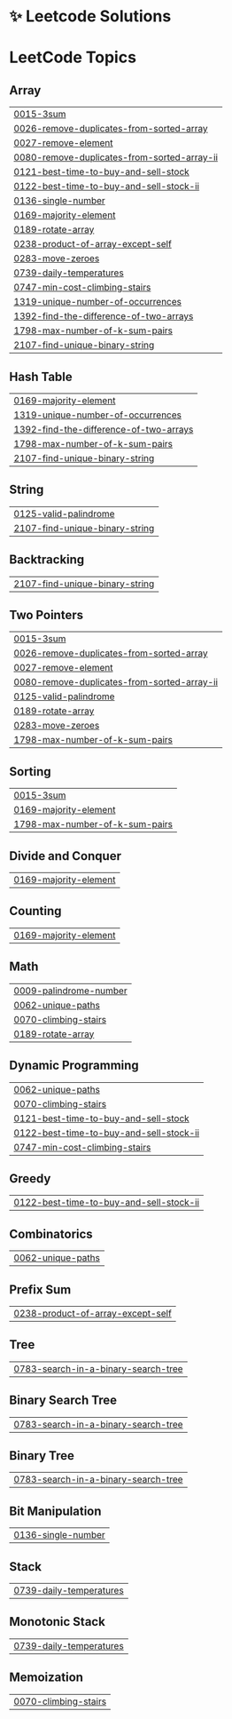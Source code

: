 # ✨ Leetcode Solutions

<!---LeetCode Topics Start-->
# LeetCode Topics
## Array
|  |
| ------- |
| [0015-3sum](https://github.com/hovanhoa/leetcode-solution/tree/master/0015-3sum) |
| [0026-remove-duplicates-from-sorted-array](https://github.com/hovanhoa/leetcode-solution/tree/master/0026-remove-duplicates-from-sorted-array) |
| [0027-remove-element](https://github.com/hovanhoa/leetcode-solution/tree/master/0027-remove-element) |
| [0080-remove-duplicates-from-sorted-array-ii](https://github.com/hovanhoa/leetcode-solution/tree/master/0080-remove-duplicates-from-sorted-array-ii) |
| [0121-best-time-to-buy-and-sell-stock](https://github.com/hovanhoa/leetcode-solution/tree/master/0121-best-time-to-buy-and-sell-stock) |
| [0122-best-time-to-buy-and-sell-stock-ii](https://github.com/hovanhoa/leetcode-solution/tree/master/0122-best-time-to-buy-and-sell-stock-ii) |
| [0136-single-number](https://github.com/hovanhoa/leetcode-solution/tree/master/0136-single-number) |
| [0169-majority-element](https://github.com/hovanhoa/leetcode-solution/tree/master/0169-majority-element) |
| [0189-rotate-array](https://github.com/hovanhoa/leetcode-solution/tree/master/0189-rotate-array) |
| [0238-product-of-array-except-self](https://github.com/hovanhoa/leetcode-solution/tree/master/0238-product-of-array-except-self) |
| [0283-move-zeroes](https://github.com/hovanhoa/leetcode-solution/tree/master/0283-move-zeroes) |
| [0739-daily-temperatures](https://github.com/hovanhoa/leetcode-solution/tree/master/0739-daily-temperatures) |
| [0747-min-cost-climbing-stairs](https://github.com/hovanhoa/leetcode-solution/tree/master/0747-min-cost-climbing-stairs) |
| [1319-unique-number-of-occurrences](https://github.com/hovanhoa/leetcode-solution/tree/master/1319-unique-number-of-occurrences) |
| [1392-find-the-difference-of-two-arrays](https://github.com/hovanhoa/leetcode-solution/tree/master/1392-find-the-difference-of-two-arrays) |
| [1798-max-number-of-k-sum-pairs](https://github.com/hovanhoa/leetcode-solution/tree/master/1798-max-number-of-k-sum-pairs) |
| [2107-find-unique-binary-string](https://github.com/hovanhoa/leetcode-solution/tree/master/2107-find-unique-binary-string) |
## Hash Table
|  |
| ------- |
| [0169-majority-element](https://github.com/hovanhoa/leetcode-solution/tree/master/0169-majority-element) |
| [1319-unique-number-of-occurrences](https://github.com/hovanhoa/leetcode-solution/tree/master/1319-unique-number-of-occurrences) |
| [1392-find-the-difference-of-two-arrays](https://github.com/hovanhoa/leetcode-solution/tree/master/1392-find-the-difference-of-two-arrays) |
| [1798-max-number-of-k-sum-pairs](https://github.com/hovanhoa/leetcode-solution/tree/master/1798-max-number-of-k-sum-pairs) |
| [2107-find-unique-binary-string](https://github.com/hovanhoa/leetcode-solution/tree/master/2107-find-unique-binary-string) |
## String
|  |
| ------- |
| [0125-valid-palindrome](https://github.com/hovanhoa/leetcode-solution/tree/master/0125-valid-palindrome) |
| [2107-find-unique-binary-string](https://github.com/hovanhoa/leetcode-solution/tree/master/2107-find-unique-binary-string) |
## Backtracking
|  |
| ------- |
| [2107-find-unique-binary-string](https://github.com/hovanhoa/leetcode-solution/tree/master/2107-find-unique-binary-string) |
## Two Pointers
|  |
| ------- |
| [0015-3sum](https://github.com/hovanhoa/leetcode-solution/tree/master/0015-3sum) |
| [0026-remove-duplicates-from-sorted-array](https://github.com/hovanhoa/leetcode-solution/tree/master/0026-remove-duplicates-from-sorted-array) |
| [0027-remove-element](https://github.com/hovanhoa/leetcode-solution/tree/master/0027-remove-element) |
| [0080-remove-duplicates-from-sorted-array-ii](https://github.com/hovanhoa/leetcode-solution/tree/master/0080-remove-duplicates-from-sorted-array-ii) |
| [0125-valid-palindrome](https://github.com/hovanhoa/leetcode-solution/tree/master/0125-valid-palindrome) |
| [0189-rotate-array](https://github.com/hovanhoa/leetcode-solution/tree/master/0189-rotate-array) |
| [0283-move-zeroes](https://github.com/hovanhoa/leetcode-solution/tree/master/0283-move-zeroes) |
| [1798-max-number-of-k-sum-pairs](https://github.com/hovanhoa/leetcode-solution/tree/master/1798-max-number-of-k-sum-pairs) |
## Sorting
|  |
| ------- |
| [0015-3sum](https://github.com/hovanhoa/leetcode-solution/tree/master/0015-3sum) |
| [0169-majority-element](https://github.com/hovanhoa/leetcode-solution/tree/master/0169-majority-element) |
| [1798-max-number-of-k-sum-pairs](https://github.com/hovanhoa/leetcode-solution/tree/master/1798-max-number-of-k-sum-pairs) |
## Divide and Conquer
|  |
| ------- |
| [0169-majority-element](https://github.com/hovanhoa/leetcode-solution/tree/master/0169-majority-element) |
## Counting
|  |
| ------- |
| [0169-majority-element](https://github.com/hovanhoa/leetcode-solution/tree/master/0169-majority-element) |
## Math
|  |
| ------- |
| [0009-palindrome-number](https://github.com/hovanhoa/leetcode-solution/tree/master/0009-palindrome-number) |
| [0062-unique-paths](https://github.com/hovanhoa/leetcode-solution/tree/master/0062-unique-paths) |
| [0070-climbing-stairs](https://github.com/hovanhoa/leetcode-solution/tree/master/0070-climbing-stairs) |
| [0189-rotate-array](https://github.com/hovanhoa/leetcode-solution/tree/master/0189-rotate-array) |
## Dynamic Programming
|  |
| ------- |
| [0062-unique-paths](https://github.com/hovanhoa/leetcode-solution/tree/master/0062-unique-paths) |
| [0070-climbing-stairs](https://github.com/hovanhoa/leetcode-solution/tree/master/0070-climbing-stairs) |
| [0121-best-time-to-buy-and-sell-stock](https://github.com/hovanhoa/leetcode-solution/tree/master/0121-best-time-to-buy-and-sell-stock) |
| [0122-best-time-to-buy-and-sell-stock-ii](https://github.com/hovanhoa/leetcode-solution/tree/master/0122-best-time-to-buy-and-sell-stock-ii) |
| [0747-min-cost-climbing-stairs](https://github.com/hovanhoa/leetcode-solution/tree/master/0747-min-cost-climbing-stairs) |
## Greedy
|  |
| ------- |
| [0122-best-time-to-buy-and-sell-stock-ii](https://github.com/hovanhoa/leetcode-solution/tree/master/0122-best-time-to-buy-and-sell-stock-ii) |
## Combinatorics
|  |
| ------- |
| [0062-unique-paths](https://github.com/hovanhoa/leetcode-solution/tree/master/0062-unique-paths) |
## Prefix Sum
|  |
| ------- |
| [0238-product-of-array-except-self](https://github.com/hovanhoa/leetcode-solution/tree/master/0238-product-of-array-except-self) |
## Tree
|  |
| ------- |
| [0783-search-in-a-binary-search-tree](https://github.com/hovanhoa/leetcode-solution/tree/master/0783-search-in-a-binary-search-tree) |
## Binary Search Tree
|  |
| ------- |
| [0783-search-in-a-binary-search-tree](https://github.com/hovanhoa/leetcode-solution/tree/master/0783-search-in-a-binary-search-tree) |
## Binary Tree
|  |
| ------- |
| [0783-search-in-a-binary-search-tree](https://github.com/hovanhoa/leetcode-solution/tree/master/0783-search-in-a-binary-search-tree) |
## Bit Manipulation
|  |
| ------- |
| [0136-single-number](https://github.com/hovanhoa/leetcode-solution/tree/master/0136-single-number) |
## Stack
|  |
| ------- |
| [0739-daily-temperatures](https://github.com/hovanhoa/leetcode-solution/tree/master/0739-daily-temperatures) |
## Monotonic Stack
|  |
| ------- |
| [0739-daily-temperatures](https://github.com/hovanhoa/leetcode-solution/tree/master/0739-daily-temperatures) |
## Memoization
|  |
| ------- |
| [0070-climbing-stairs](https://github.com/hovanhoa/leetcode-solution/tree/master/0070-climbing-stairs) |
<!---LeetCode Topics End-->
